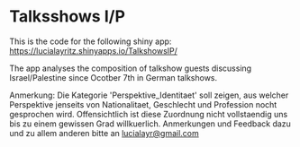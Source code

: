 # Talksshows I/P

This is the code for the following shiny app: https://lucialayritz.shinyapps.io/TalkshowsIP/

The app analyses the composition of talkshow guests discussing Israel/Palestine since Ocotber 7th in German talkshows.

Anmerkung: Die Kategorie 'Perspektive_Identitaet' soll zeigen, aus welcher Perspektive jenseits von Nationalitaet, Geschlecht und Profession nocht gesprochen wird.
Offensichtlich ist diese Zuordnung nicht vollstaendig uns bis zu einem gewissen Grad willkuerlich. Anmerkungen und Feedback dazu und zu allem anderen bitte an lucialayr@gmail.com
